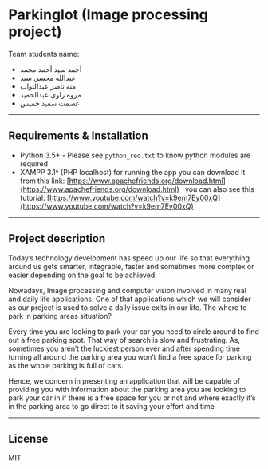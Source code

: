 # Parkinglot (Image processing project)

Team students name:
- أحمد سيد أحمد محمد
&nbsp;
- عبدالله محسن سيد
&nbsp;
- منه ناصر عبدالتواب
&nbsp;
- مروه راوى عبدالحميد
&nbsp;
- عصمت سعيد خميس

---

Requirements & Installation
------
- Python 3.5+ - Please see `python_req.txt` to know python modules are required
&nbsp;
- XAMPP 3.1^ (PHP localhost) for running the app
you can download it from this link: [https://www.apachefriends.org/download.html](https://www.apachefriends.org/download.html)
&nbsp;
you can also see this tutorial: [https://www.youtube.com/watch?v=k9em7Ey00xQ](https://www.youtube.com/watch?v=k9em7Ey00xQ)
&nbsp;

---

Project description
------
Today’s technology development has speed up our life so that everything around us gets smarter, integrable, faster and sometimes more complex or easier depending on the goal to be achieved.

Nowadays, Image processing and computer vision involved in many real and daily life applications.
One of that applications which we will consider as our project is used to solve a daily issue exits in our life. The where to park in parking areas situation?

Every time you are looking to park your car you need to circle around to find out a free parking spot. That way of search is slow and frustrating. As, sometimes you aren’t the luckiest person ever and after spending time turning all around the parking area you won’t find a free space for parking as the whole parking is full of cars.

Hence, we concern in presenting an application that will be capable of providing you with information about the parking area you are looking to park your car in if there is a free space for you or not and where exactly it’s in the parking area to go direct to it saving your effort and time

---

License
------
MIT
